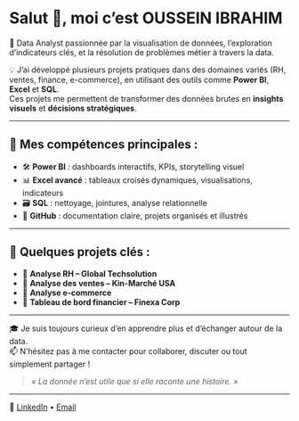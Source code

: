 # Salut 👋, moi c’est OUSSEIN IBRAHIM 

🎯 Data Analyst passionnée par la visualisation de données, l’exploration d’indicateurs clés, et la résolution de problèmes métier à travers la data.

💡 J’ai développé plusieurs projets pratiques dans des domaines variés (RH, ventes, finance, e-commerce), en utilisant des outils comme **Power BI**, **Excel** et **SQL**.  
Ces projets me permettent de transformer des données brutes en **insights visuels** et **décisions stratégiques**.

---

## 🔧 Mes compétences principales :
- 🛠️ **Power BI** : dashboards interactifs, KPIs, storytelling visuel
- 📊 **Excel avancé** : tableaux croisés dynamiques, visualisations, indicateurs
- 🗃️ **SQL** : nettoyage, jointures, analyse relationnelle
- 📁 **GitHub** : documentation claire, projets organisés et illustrés

---

## 📁 Quelques projets clés :
- 🔹 **Analyse RH – Global Techsolution** 
- 🔹 **Analyse des ventes – Kin-Marché USA** 
- 🔹 **Analyse e-commerce** 
- 🔹 **Tableau de bord financier – Finexa Corp** 
---

🎓 Je suis toujours curieux d’en apprendre plus et d’échanger autour de la data.  
📫 N’hésitez pas à me contacter pour collaborer, discuter ou tout simplement partager !

> *« La donnée n’est utile que si elle raconte une histoire. »*

---

🔗 [LinkedIn](www.linkedin.com/in/oussein-ibrahim-0a0883339) • [Email](oussein001@gmail.com)

